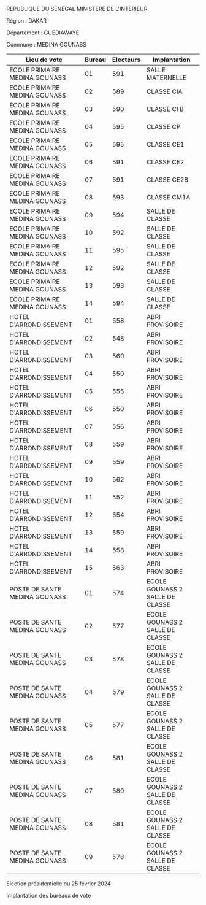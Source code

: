 REPUBLIQUE DU SENEGAL MINISTERE DE L'INTERIEUR

Région : DAKAR

Département : GUEDIAWAYE

Commune : MEDINA GOUNASS

| Lieu de vote | Bureau | Electeurs | Implantation |
| - | - | - | - |
| ECOLE PRIMAIRE MEDINA GOUNASS | 01 | 591 | SALLE MATERNELLE |
| ECOLE PRIMAIRE MEDINA GOUNASS | 02 | 589 | CLASSE CIA |
| ECOLE PRIMAIRE MEDINA GOUNASS | 03 | 590 | CLASSE CI B |
| ECOLE PRIMAIRE MEDINA GOUNASS | 04 | 595 | CLASSE CP |
| ECOLE PRIMAIRE MEDINA GOUNASS | 05 | 595 | CLASSE CE1 |
| ECOLE PRIMAIRE MEDINA GOUNASS | 06 | 591 | CLASSE CE2 |
| ECOLE PRIMAIRE MEDINA GOUNASS | 07 | 591 | CLASSE CE2B |
| ECOLE PRIMAIRE MEDINA GOUNASS | 08 | 593 | CLASSE CM1A |
| ECOLE PRIMAIRE MEDINA GOUNASS | 09 | 594 | SALLE DE CLASSE |
| ECOLE PRIMAIRE MEDINA GOUNASS | 10 | 592 | SALLE DE CLASSE |
| ECOLE PRIMAIRE MEDINA GOUNASS | 11 | 595 | SALLE DE CLASSE |
| ECOLE PRIMAIRE MEDINA GOUNASS | 12 | 592 | SALLE DE CLASSE |
| ECOLE PRIMAIRE MEDINA GOUNASS | 13 | 593 | SALLE DE CLASSE |
| ECOLE PRIMAIRE MEDINA GOUNASS | 14 | 594 | SALLE DE CLASSE |
| HOTEL D'ARRONDISSEMENT | 01 | 558 | ABRI PROVISOIRE |
| HOTEL D'ARRONDISSEMENT | 02 | 548 | ABRI PROVISOIRE |
| HOTEL D'ARRONDISSEMENT | 03 | 560 | ABRI PROVISOIRE |
| HOTEL D'ARRONDISSEMENT | 04 | 550 | ABRI PROVISOIRE |
| HOTEL D'ARRONDISSEMENT | 05 | 555 | ABRI PROVISOIRE |
| HOTEL D'ARRONDISSEMENT | 06 | 550 | ABRI PROVISOIRE |
| HOTEL D'ARRONDISSEMENT | 07 | 556 | ABRI PROVISOIRE |
| HOTEL D'ARRONDISSEMENT | 08 | 559 | ABRI PROVISOIRE |
| HOTEL D'ARRONDISSEMENT | 09 | 559 | ABRI PROVISOIRE |
| HOTEL D'ARRONDISSEMENT | 10 | 562 | ABRI PROVISOIRE |
| HOTEL D'ARRONDISSEMENT | 11 | 552 | ABRI PROVISOIRE |
| HOTEL D'ARRONDISSEMENT | 12 | 554 | ABRI PROVISOIRE |
| HOTEL D'ARRONDISSEMENT | 13 | 559 | ABRI PROVISOIRE |
| HOTEL D'ARRONDISSEMENT | 14 | 558 | ABRI PROVISOIRE |
| HOTEL D'ARRONDISSEMENT | 15 | 563 | ABRI PROVISOIRE |
| POSTE DE SANTE MEDINA GOUNASS | 01 | 574 | ECOLE GOUNASS 2 SALLE DE CLASSE |
| POSTE DE SANTE MEDINA GOUNASS | 02 | 577 | ECOLE GOUNASS 2 SALLE DE CLASSE |
| POSTE DE SANTE MEDINA GOUNASS | 03 | 578 | ECOLE GOUNASS 2 SALLE DE CLASSE |
| POSTE DE SANTE MEDINA GOUNASS | 04 | 579 | ECOLE GOUNASS 2 SALLE DE CLASSE |
| POSTE DE SANTE MEDINA GOUNASS | 05 | 577 | ECOLE GOUNASS 2 SALLE DE CLASSE |
| POSTE DE SANTE MEDINA GOUNASS | 06 | 581 | ECOLE GOUNASS 2 SALLE DE CLASSE |
| POSTE DE SANTE MEDINA GOUNASS | 07 | 580 | ECOLE GOUNASS 2 SALLE DE CLASSE |
| POSTE DE SANTE MEDINA GOUNASS | 08 | 581 | ECOLE GOUNASS 2 SALLE DE CLASSE |
| POSTE DE SANTE MEDINA GOUNASS | 09 | 578 | ECOLE GOUNASS 2 SALLE DE CLASSE |

<!-- PageNumber="4/13" -->

Election présidentielle du 25 février 2024

Implantation des bureaux de vote
